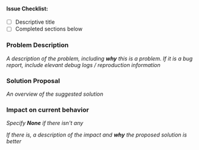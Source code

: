 #### Issue Checklist:
- [ ] Descriptive title
- [ ] Completed sections below

### Problem Description
_A description of the problem, including **why** this is a problem.  If it is a bug report, include elevant debug logs / reproduction information_

### Solution Proposal
_An overview of the suggested solution_


### Impact on current behavior
_Specify **None** if there isn't any_

_If there is, a description of the impact and **why** the proposed solution is better_
